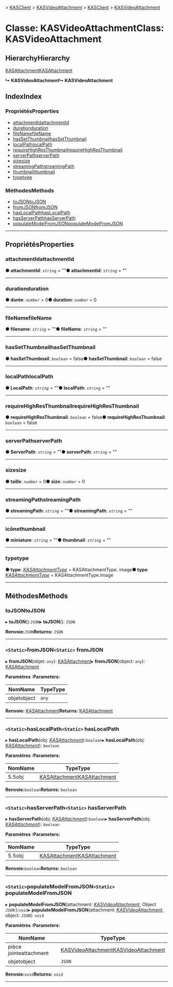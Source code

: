 <span data-ttu-id="97ea6-101">[](../README.md) > [KASClient](../modules/kasclient.md) > [KASVideoAttachment](../classes/kasclient.kasvideoattachment.md)</span><span class="sxs-lookup"><span data-stu-id="97ea6-101">[](../README.md) > [KASClient](../modules/kasclient.md) > [KASVideoAttachment](../classes/kasclient.kasvideoattachment.md)</span></span>

# <a name="class-kasvideoattachment"></a><span data-ttu-id="97ea6-102">Classe: KASVideoAttachment</span><span class="sxs-lookup"><span data-stu-id="97ea6-102">Class: KASVideoAttachment</span></span>

## <a name="hierarchy"></a><span data-ttu-id="97ea6-103">Hierarchy</span><span class="sxs-lookup"><span data-stu-id="97ea6-103">Hierarchy</span></span>

 [<span data-ttu-id="97ea6-104">KASAttachment</span><span class="sxs-lookup"><span data-stu-id="97ea6-104">KASAttachment</span></span>](kasclient.kasattachment.md)

<span data-ttu-id="97ea6-105">**↳ KASVideoAttachment**</span><span class="sxs-lookup"><span data-stu-id="97ea6-105">**↳ KASVideoAttachment**</span></span>

## <a name="index"></a><span data-ttu-id="97ea6-106">Index</span><span class="sxs-lookup"><span data-stu-id="97ea6-106">Index</span></span>

### <a name="properties"></a><span data-ttu-id="97ea6-107">Propriétés</span><span class="sxs-lookup"><span data-stu-id="97ea6-107">Properties</span></span>

* [<span data-ttu-id="97ea6-108">attachmentId</span><span class="sxs-lookup"><span data-stu-id="97ea6-108">attachmentId</span></span>](kasclient.kasvideoattachment.md#attachmentid)
* [<span data-ttu-id="97ea6-109">duration</span><span class="sxs-lookup"><span data-stu-id="97ea6-109">duration</span></span>](kasclient.kasvideoattachment.md#duration)
* [<span data-ttu-id="97ea6-110">fileName</span><span class="sxs-lookup"><span data-stu-id="97ea6-110">fileName</span></span>](kasclient.kasvideoattachment.md#filename)
* [<span data-ttu-id="97ea6-111">hasSetThumbnail</span><span class="sxs-lookup"><span data-stu-id="97ea6-111">hasSetThumbnail</span></span>](kasclient.kasvideoattachment.md#hassetthumbnail)
* [<span data-ttu-id="97ea6-112">localPath</span><span class="sxs-lookup"><span data-stu-id="97ea6-112">localPath</span></span>](kasclient.kasvideoattachment.md#localpath)
* [<span data-ttu-id="97ea6-113">requireHighResThumbnail</span><span class="sxs-lookup"><span data-stu-id="97ea6-113">requireHighResThumbnail</span></span>](kasclient.kasvideoattachment.md#requirehighresthumbnail)
* [<span data-ttu-id="97ea6-114">serverPath</span><span class="sxs-lookup"><span data-stu-id="97ea6-114">serverPath</span></span>](kasclient.kasvideoattachment.md#serverpath)
* [<span data-ttu-id="97ea6-115">size</span><span class="sxs-lookup"><span data-stu-id="97ea6-115">size</span></span>](kasclient.kasvideoattachment.md#size)
* [<span data-ttu-id="97ea6-116">streamingPath</span><span class="sxs-lookup"><span data-stu-id="97ea6-116">streamingPath</span></span>](kasclient.kasvideoattachment.md#streamingpath)
* [<span data-ttu-id="97ea6-117">thumbnail</span><span class="sxs-lookup"><span data-stu-id="97ea6-117">thumbnail</span></span>](kasclient.kasvideoattachment.md#thumbnail)
* [<span data-ttu-id="97ea6-118">type</span><span class="sxs-lookup"><span data-stu-id="97ea6-118">type</span></span>](kasclient.kasvideoattachment.md#type)
### <a name="methods"></a><span data-ttu-id="97ea6-119">Méthodes</span><span class="sxs-lookup"><span data-stu-id="97ea6-119">Methods</span></span>

* [<span data-ttu-id="97ea6-120">toJSON</span><span class="sxs-lookup"><span data-stu-id="97ea6-120">toJSON</span></span>](kasclient.kasvideoattachment.md#tojson)
* [<span data-ttu-id="97ea6-121">fromJSON</span><span class="sxs-lookup"><span data-stu-id="97ea6-121">fromJSON</span></span>](kasclient.kasvideoattachment.md#fromjson)
* [<span data-ttu-id="97ea6-122">hasLocalPath</span><span class="sxs-lookup"><span data-stu-id="97ea6-122">hasLocalPath</span></span>](kasclient.kasvideoattachment.md#haslocalpath)
* [<span data-ttu-id="97ea6-123">hasServerPath</span><span class="sxs-lookup"><span data-stu-id="97ea6-123">hasServerPath</span></span>](kasclient.kasvideoattachment.md#hasserverpath)
* [<span data-ttu-id="97ea6-124">populateModelFromJSON</span><span class="sxs-lookup"><span data-stu-id="97ea6-124">populateModelFromJSON</span></span>](kasclient.kasvideoattachment.md#populatemodelfromjson)

---

## <a name="properties"></a><span data-ttu-id="97ea6-125">Propriétés</span><span class="sxs-lookup"><span data-stu-id="97ea6-125">Properties</span></span>

<a id="attachmentid"></a>

###  <a name="attachmentid"></a><span data-ttu-id="97ea6-126">attachmentId</span><span class="sxs-lookup"><span data-stu-id="97ea6-126">attachmentId</span></span>

<span data-ttu-id="97ea6-127">**● attachmentId**: *`string`* = ""</span><span class="sxs-lookup"><span data-stu-id="97ea6-127">**● attachmentId**: *`string`* = ""</span></span>

___
<a id="duration"></a>

###  <a name="duration"></a><span data-ttu-id="97ea6-128">duration</span><span class="sxs-lookup"><span data-stu-id="97ea6-128">duration</span></span>

<span data-ttu-id="97ea6-129">**● durée**: *`number`* = 0</span><span class="sxs-lookup"><span data-stu-id="97ea6-129">**● duration**: *`number`* = 0</span></span>

___
<a id="filename"></a>

###  <a name="filename"></a><span data-ttu-id="97ea6-130">fileName</span><span class="sxs-lookup"><span data-stu-id="97ea6-130">fileName</span></span>

<span data-ttu-id="97ea6-131">**● filename**: *`string`* = ""</span><span class="sxs-lookup"><span data-stu-id="97ea6-131">**● fileName**: *`string`* = ""</span></span>

___
<a id="hassetthumbnail"></a>

###  <a name="hassetthumbnail"></a><span data-ttu-id="97ea6-132">hasSetThumbnail</span><span class="sxs-lookup"><span data-stu-id="97ea6-132">hasSetThumbnail</span></span>

<span data-ttu-id="97ea6-133">**● hasSetThumbnail**: *`boolean`* = false</span><span class="sxs-lookup"><span data-stu-id="97ea6-133">**● hasSetThumbnail**: *`boolean`* = false</span></span>

___
<a id="localpath"></a>

###  <a name="localpath"></a><span data-ttu-id="97ea6-134">localPath</span><span class="sxs-lookup"><span data-stu-id="97ea6-134">localPath</span></span>

<span data-ttu-id="97ea6-135">**● LocalPath**: *`string`* = ""</span><span class="sxs-lookup"><span data-stu-id="97ea6-135">**● localPath**: *`string`* = ""</span></span>

___
<a id="requirehighresthumbnail"></a>

###  <a name="requirehighresthumbnail"></a><span data-ttu-id="97ea6-136">requireHighResThumbnail</span><span class="sxs-lookup"><span data-stu-id="97ea6-136">requireHighResThumbnail</span></span>

<span data-ttu-id="97ea6-137">**● requireHighResThumbnail**: *`boolean`* = false</span><span class="sxs-lookup"><span data-stu-id="97ea6-137">**● requireHighResThumbnail**: *`boolean`* = false</span></span>

___
<a id="serverpath"></a>

###  <a name="serverpath"></a><span data-ttu-id="97ea6-138">serverPath</span><span class="sxs-lookup"><span data-stu-id="97ea6-138">serverPath</span></span>

<span data-ttu-id="97ea6-139">**● ServerPath**: *`string`* = ""</span><span class="sxs-lookup"><span data-stu-id="97ea6-139">**● serverPath**: *`string`* = ""</span></span>

___
<a id="size"></a>

###  <a name="size"></a><span data-ttu-id="97ea6-140">size</span><span class="sxs-lookup"><span data-stu-id="97ea6-140">size</span></span>

<span data-ttu-id="97ea6-141">**● taille**: *`number`* = 0</span><span class="sxs-lookup"><span data-stu-id="97ea6-141">**● size**: *`number`* = 0</span></span>

___
<a id="streamingpath"></a>

###  <a name="streamingpath"></a><span data-ttu-id="97ea6-142">streamingPath</span><span class="sxs-lookup"><span data-stu-id="97ea6-142">streamingPath</span></span>

<span data-ttu-id="97ea6-143">**● streamingPath**: *`string`* = ""</span><span class="sxs-lookup"><span data-stu-id="97ea6-143">**● streamingPath**: *`string`* = ""</span></span>

___
<a id="thumbnail"></a>

###  <a name="thumbnail"></a><span data-ttu-id="97ea6-144">icône</span><span class="sxs-lookup"><span data-stu-id="97ea6-144">thumbnail</span></span>

<span data-ttu-id="97ea6-145">**● miniature**: *`string`* = ""</span><span class="sxs-lookup"><span data-stu-id="97ea6-145">**● thumbnail**: *`string`* = ""</span></span>

___
<a id="type"></a>

###  <a name="type"></a><span data-ttu-id="97ea6-146">type</span><span class="sxs-lookup"><span data-stu-id="97ea6-146">type</span></span>

<span data-ttu-id="97ea6-147">**● type**: *[KASAttachmentType](../enums/kasclient.kasattachmenttype.md)* = KASAttachmentType. image</span><span class="sxs-lookup"><span data-stu-id="97ea6-147">**● type**: *[KASAttachmentType](../enums/kasclient.kasattachmenttype.md)* =  KASAttachmentType.Image</span></span>

___

## <a name="methods"></a><span data-ttu-id="97ea6-148">Méthodes</span><span class="sxs-lookup"><span data-stu-id="97ea6-148">Methods</span></span>

<a id="tojson"></a>

###  <a name="tojson"></a><span data-ttu-id="97ea6-149">toJSON</span><span class="sxs-lookup"><span data-stu-id="97ea6-149">toJSON</span></span>

<span data-ttu-id="97ea6-150">▸ **toJSON**():`JSON`</span><span class="sxs-lookup"><span data-stu-id="97ea6-150">▸ **toJSON**(): `JSON`</span></span>

<span data-ttu-id="97ea6-151">**Renvoie:**`JSON`</span><span class="sxs-lookup"><span data-stu-id="97ea6-151">**Returns:** `JSON`</span></span>

___
<a id="fromjson"></a>

### <a name="static-fromjson"></a><span data-ttu-id="97ea6-152">`<Static>`fromJSON</span><span class="sxs-lookup"><span data-stu-id="97ea6-152">`<Static>` fromJSON</span></span>

<span data-ttu-id="97ea6-153">▸ **fromJSON**(objet: *`any`*): [KASAttachment](kasclient.kasattachment.md)</span><span class="sxs-lookup"><span data-stu-id="97ea6-153">▸ **fromJSON**(object: *`any`*): [KASAttachment](kasclient.kasattachment.md)</span></span>

<span data-ttu-id="97ea6-154">**Paramètres :**</span><span class="sxs-lookup"><span data-stu-id="97ea6-154">**Parameters:**</span></span>

| <span data-ttu-id="97ea6-155">Nom</span><span class="sxs-lookup"><span data-stu-id="97ea6-155">Name</span></span> | <span data-ttu-id="97ea6-156">Type</span><span class="sxs-lookup"><span data-stu-id="97ea6-156">Type</span></span> |
| ------ | ------ |
| <span data-ttu-id="97ea6-157">objet</span><span class="sxs-lookup"><span data-stu-id="97ea6-157">object</span></span> | `any` |

<span data-ttu-id="97ea6-158">**Renvoie:** [KASAttachment](kasclient.kasattachment.md)</span><span class="sxs-lookup"><span data-stu-id="97ea6-158">**Returns:** [KASAttachment](kasclient.kasattachment.md)</span></span>

___
<a id="haslocalpath"></a>

### <a name="static-haslocalpath"></a><span data-ttu-id="97ea6-159">`<Static>`hasLocalPath</span><span class="sxs-lookup"><span data-stu-id="97ea6-159">`<Static>` hasLocalPath</span></span>

<span data-ttu-id="97ea6-160">▸ **hasLocalPath**(obj: *[KASAttachment](kasclient.kasattachment.md)*):`boolean`</span><span class="sxs-lookup"><span data-stu-id="97ea6-160">▸ **hasLocalPath**(obj: *[KASAttachment](kasclient.kasattachment.md)*): `boolean`</span></span>

<span data-ttu-id="97ea6-161">**Paramètres :**</span><span class="sxs-lookup"><span data-stu-id="97ea6-161">**Parameters:**</span></span>

| <span data-ttu-id="97ea6-162">Nom</span><span class="sxs-lookup"><span data-stu-id="97ea6-162">Name</span></span> | <span data-ttu-id="97ea6-163">Type</span><span class="sxs-lookup"><span data-stu-id="97ea6-163">Type</span></span> |
| ------ | ------ |
| <span data-ttu-id="97ea6-164">5.5</span><span class="sxs-lookup"><span data-stu-id="97ea6-164">obj</span></span> | [<span data-ttu-id="97ea6-165">KASAttachment</span><span class="sxs-lookup"><span data-stu-id="97ea6-165">KASAttachment</span></span>](kasclient.kasattachment.md) |

<span data-ttu-id="97ea6-166">**Renvoie:**`boolean`</span><span class="sxs-lookup"><span data-stu-id="97ea6-166">**Returns:** `boolean`</span></span>

___
<a id="hasserverpath"></a>

### <a name="static-hasserverpath"></a><span data-ttu-id="97ea6-167">`<Static>`hasServerPath</span><span class="sxs-lookup"><span data-stu-id="97ea6-167">`<Static>` hasServerPath</span></span>

<span data-ttu-id="97ea6-168">▸ **hasServerPath**(obj: *[KASAttachment](kasclient.kasattachment.md)*):`boolean`</span><span class="sxs-lookup"><span data-stu-id="97ea6-168">▸ **hasServerPath**(obj: *[KASAttachment](kasclient.kasattachment.md)*): `boolean`</span></span>

<span data-ttu-id="97ea6-169">**Paramètres :**</span><span class="sxs-lookup"><span data-stu-id="97ea6-169">**Parameters:**</span></span>

| <span data-ttu-id="97ea6-170">Nom</span><span class="sxs-lookup"><span data-stu-id="97ea6-170">Name</span></span> | <span data-ttu-id="97ea6-171">Type</span><span class="sxs-lookup"><span data-stu-id="97ea6-171">Type</span></span> |
| ------ | ------ |
| <span data-ttu-id="97ea6-172">5.5</span><span class="sxs-lookup"><span data-stu-id="97ea6-172">obj</span></span> | [<span data-ttu-id="97ea6-173">KASAttachment</span><span class="sxs-lookup"><span data-stu-id="97ea6-173">KASAttachment</span></span>](kasclient.kasattachment.md) |

<span data-ttu-id="97ea6-174">**Renvoie:**`boolean`</span><span class="sxs-lookup"><span data-stu-id="97ea6-174">**Returns:** `boolean`</span></span>

___
<a id="populatemodelfromjson"></a>

### <a name="static-populatemodelfromjson"></a><span data-ttu-id="97ea6-175">`<Static>`populateModelFromJSON</span><span class="sxs-lookup"><span data-stu-id="97ea6-175">`<Static>` populateModelFromJSON</span></span>

<span data-ttu-id="97ea6-176">▸ **populateModelFromJSON**(attachment: *[KASVideoAttachment](kasclient.kasvideoattachment.md)*, Object *`JSON`*:):`void`</span><span class="sxs-lookup"><span data-stu-id="97ea6-176">▸ **populateModelFromJSON**(attachment: *[KASVideoAttachment](kasclient.kasvideoattachment.md)*, object: *`JSON`*): `void`</span></span>

<span data-ttu-id="97ea6-177">**Paramètres :**</span><span class="sxs-lookup"><span data-stu-id="97ea6-177">**Parameters:**</span></span>

| <span data-ttu-id="97ea6-178">Nom</span><span class="sxs-lookup"><span data-stu-id="97ea6-178">Name</span></span> | <span data-ttu-id="97ea6-179">Type</span><span class="sxs-lookup"><span data-stu-id="97ea6-179">Type</span></span> |
| ------ | ------ |
| <span data-ttu-id="97ea6-180">pièce jointe</span><span class="sxs-lookup"><span data-stu-id="97ea6-180">attachment</span></span> | [<span data-ttu-id="97ea6-181">KASVideoAttachment</span><span class="sxs-lookup"><span data-stu-id="97ea6-181">KASVideoAttachment</span></span>](kasclient.kasvideoattachment.md) |
| <span data-ttu-id="97ea6-182">objet</span><span class="sxs-lookup"><span data-stu-id="97ea6-182">object</span></span> | `JSON` |

<span data-ttu-id="97ea6-183">**Renvoie:**`void`</span><span class="sxs-lookup"><span data-stu-id="97ea6-183">**Returns:** `void`</span></span>

___

